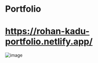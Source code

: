 # Portfolio
# <h1>https://rohan-kadu-portfolio.netlify.app/</h1>

![image](https://user-images.githubusercontent.com/131961507/234830146-eb874d97-1dc5-4d35-9565-bedce019b263.png)


